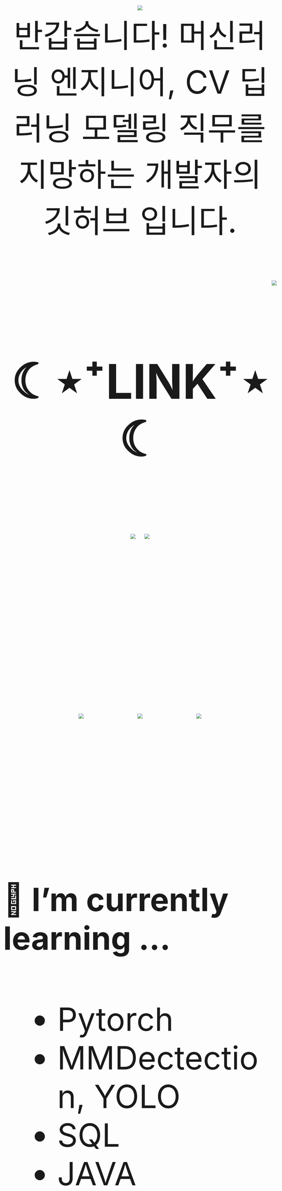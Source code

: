 

<div align="center">
<img src="https://capsule-render.vercel.app/api?type=waving&color=timeGradient&height=300&section=header&text=JAMONG%205&fontSize=90" /> <br>
<body style="font-size:100px">반갑습니다! 머신러닝 엔지니어, CV 딥러닝 모델링 직무를 지망하는 개발자의 깃허브 입니다.</body> <br><br>
</div>
<div align="right">
  <img src="https://hits.seeyoufarm.com/api/count/incr/badge.svg?url=https%3A%2F%2Fgithub.com%2Fjennifer060697&count_bg=%23708FD3&title_bg=%23515151&icon=ghostery.svg&icon_color=%23E7E7E7&title=HITS%21%21&edge_flat=false"/>
</div>

<h2 align="center">☾⋆⁺LINK⁺⋆☾</h2>
<div align="center">
  <a href="https://jamong-5.tistory.com/"><img src="https://img.shields.io/badge/DailyBlog-09B3AF?style=flat-square&logo=Tistory&logoColor=white&link=https://jamong-5.tistory.com/"/></a>
<!--   <a href="https://www.kaggle.com/jamong5"><img src="https://img.shields.io/badge/Kaggle-20BEFF?style=flat-square&logo=Kaggle&logoColor=white&link=https://www.kaggle.com/jamong5"/></a> -->
  <a href="mailto:oennifer060697@gmail.com"><img src="https://img.shields.io/badge/Email-FF4785?style=flat-square&logo=Gmail&logoColor=white&link=mailto:oennifer060697@gmail.com"/></a>
</div>

<!-- <h2 align="center">☾⋆⁺Available⁺⋆☾</h2>
<div align="center">
  <img src="https://img.shields.io/badge/Python-00B1E7?logo=Python&logoColor=white"/>
  <img src="https://img.shields.io/badge/C++-00599C?logo=C%2B%2B&logoColor=white"/>
  <img src="https://img.shields.io/badge/C-000000?logo=C&logoColor=white"/>
</div> -->

<br><br>

<div align="center">
  <img src = "https://github-readme-stats.vercel.app/api?username=jennifer060697&theme=great-gatsby&show_icons=true">
  <t>&nbsp;&nbsp;&nbsp;&nbsp;</t>
  <img src = "http://mazassumnida.wtf/api/v2/generate_badge?boj=jennifer0606">
  <t>&nbsp;&nbsp;&nbsp;&nbsp;</t>
  <img src = "https://github-readme-stats.vercel.app/api/top-langs/?username=jennifer060697&layout=compact">
</div>

<br><br>

#### 🌱 I’m currently learning ...
- Pytorch
- MMDectection, YOLO
- SQL
- JAVA

<br><br>
#### 🌱 My Latest Posts

 - [6월 15일 - 백준 #2098 - [G1] 외판원 순회 : DP,비트마스킹](https://jamong-5.tistory.com/entry/%EB%B0%B1%EC%A4%80-2098-G1-%EC%99%B8%ED%8C%90%EC%9B%90-%EC%88%9C%ED%9A%8C-DP%EB%B9%84%ED%8A%B8%EB%A7%88%EC%8A%A4%ED%82%B9)
 - [6월 15일 - [TSP] 외판원 순회](https://jamong-5.tistory.com/entry/TSP-%EC%99%B8%ED%8C%90%EC%9B%90-%EC%88%9C%ED%9A%8C)
 - [6월 13일 - 프로그래머스 MySQL : [lv.3] 조건에 맞는 사용자 정보 조회하기](https://jamong-5.tistory.com/entry/%ED%94%84%EB%A1%9C%EA%B7%B8%EB%9E%98%EB%A8%B8%EC%8A%A4-MySQL-lv3-%EC%A1%B0%EA%B1%B4%EC%97%90-%EB%A7%9E%EB%8A%94-%EC%82%AC%EC%9A%A9%EC%9E%90-%EC%A0%95%EB%B3%B4-%EC%A1%B0%ED%9A%8C%ED%95%98%EA%B8%B0)
 - [6월 13일 - 백준 #20056 - [G4] 마법사 상어와 파이어볼 : 구현](https://jamong-5.tistory.com/entry/%EB%B0%B1%EC%A4%80-20056-G4-%EB%A7%88%EB%B2%95%EC%82%AC-%EC%83%81%EC%96%B4%EC%99%80-%ED%8C%8C%EC%9D%B4%EC%96%B4%EB%B3%BC-%EA%B5%AC%ED%98%84)
 - [6월 12일 - 프로그래머스 MySQL : [lv.2] 재구매가 일어난 상품과 회원 리스트 구하기](https://jamong-5.tistory.com/entry/%ED%94%84%EB%A1%9C%EA%B7%B8%EB%9E%98%EB%A8%B8%EC%8A%A4-MySQL-lv2-%EC%9E%AC%EA%B5%AC%EB%A7%A4%EA%B0%80-%EC%9D%BC%EC%96%B4%EB%82%9C-%EC%83%81%ED%92%88%EA%B3%BC-%ED%9A%8C%EC%9B%90-%EB%A6%AC%EC%8A%A4%ED%8A%B8-%EA%B5%AC%ED%95%98%EA%B8%B0)
 - [6월 12일 - 프로그래머스 MySQL : [lv.4] 5월 식품들의 총매출 조회하기](https://jamong-5.tistory.com/entry/%ED%94%84%EB%A1%9C%EA%B7%B8%EB%9E%98%EB%A8%B8%EC%8A%A4-MySQL-lv4-5%EC%9B%94-%EC%8B%9D%ED%92%88%EB%93%A4%EC%9D%98-%EC%B4%9D%EB%A7%A4%EC%B6%9C-%EC%A1%B0%ED%9A%8C%ED%95%98%EA%B8%B0)
